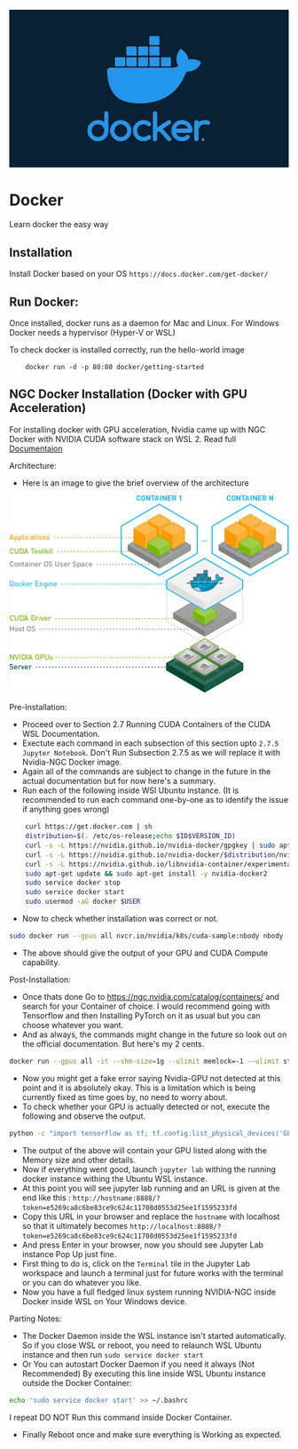 ![Docker](Assets/docker.png)
# Docker
Learn docker the easy way

## Installation
Install Docker based on your OS `https://docs.docker.com/get-docker/`


## Run Docker:
Once installed, docker runs as a daemon for Mac and Linux.
For Windows Docker needs a hypervisor (Hyper-V or WSL)

To check docker is installed correctly, run the hello-world image

        docker run -d -p 80:80 docker/getting-started


## NGC Docker Installation (Docker with GPU Acceleration)
For installing docker with GPU acceleration, Nvidia came up with NGC Docker with NVIDIA CUDA software stack on WSL 2. Read full [Documentaion](https://docs.nvidia.com/cuda/wsl-user-guide/index.html)

Architecture:
- Here is an image to give the brief overview of the architecture

![nvidia-gpu-docker](Assets/cuda-wsl.png)

Pre-Installation:
- Proceed over to Section 2.7 Running CUDA Containers of the CUDA WSL Documentation.
- Exectute each command in each subsection of this section upto `2.7.5 Jupyter Notebook`. Don't Run Subsection 2.7.5 as we will replace it with Nvidia-NGC Docker image.
- Again all of the commands are subject to change in the future in the actual documentation but for now here's a summary.
- Run each of the following inside WSl Ubuntu instance. (It is recommended to run each command one-by-one as to identify the issue if anything goes wrong)
```bash
    curl https://get.docker.com | sh
    distribution=$(. /etc/os-release;echo $ID$VERSION_ID)
    curl -s -L https://nvidia.github.io/nvidia-docker/gpgkey | sudo apt-key add -
    curl -s -L https://nvidia.github.io/nvidia-docker/$distribution/nvidia-docker.list | sudo tee /etc/apt/sources.list.d/nvidia-docker.list
    curl -s -L https://nvidia.github.io/libnvidia-container/experimental/$distribution/libnvidia-container-experimental.list | sudo tee /etc/apt/sources.list.d/libnvidia-container-experimental.list
    sudo apt-get update && sudo apt-get install -y nvidia-docker2
    sudo service docker stop
    sudo service docker start
    sudo usermod -aG docker $USER
```
- Now to check whether installation was correct or not.
```bash
sudo docker run --gpus all nvcr.io/nvidia/k8s/cuda-sample:nbody nbody -gpu -benchmark	# sudo won't be necessary once you reboot or restart WSL Instance.
```
- The above should give the output of your GPU and CUDA Compute capability.

Post-Installation:
- Once thats done Go to https://ngc.nvidia.com/catalog/containers/ and search for your Container of choice. I would recommend going with Tensorflow and then Installing PyTorch on it as usual but you can choose whatever you want.
- And as always, the commands might change in the future so look out on the official documentation. But here's my 2 cents.
```bash
docker run --gpus all -it --shm-size=1g --ulimit memlock=-1 --ulimit stack=67108864 -p 8888:8888 nvcr.io/nvidia/tensorflow:21.07-tf2-py3
```
- Now you might get a fake error saying Nvidia-GPU not detected at this point and it is absolutely okay. This is a limitation which is being currently fixed as time goes by, no need to worry about.
- To check whether your GPU is actually detected or not, execute the following and observe the output.
```bash
python -c "import tensorflow as tf; tf.config.list_physical_devices('GPU')"
```
- The output of the above will contain your GPU listed along with the Memory size and other details.
- Now if everything went good, launch `jupyter lab` withing the running docker instance withing the Ubuntu WSL instance.
- At this point you will see jupyter lab running and an URL is given at the end like this : `http://hostname:8888/?token=e5269ca8c6be83ce9c624c11708d0553d25ee1f1595233fd`
- Copy this URL in your browser and replace the `hostname` with localhost so that it ultimately becomes `http://localhost:8888/?token=e5269ca8c6be83ce9c624c11708d0553d25ee1f1595233fd`
- And press Enter in your browser, now you should see Jupyter Lab instance Pop Up just fine.
- First thing to do is, click on the `Terminal` tile in the Jupyter Lab workspace and launch a terminal just for future works with the terminal or you can do whatever you like.
- Now you have a full fledged linux system running NVIDIA-NGC inside Docker inside WSL on Your Windows device.


Parting Notes:
- The Docker Daemon inside the WSL instance isn't started automatically. So if you close WSL or reboot, you need to relaunch WSL Ubuntu instance and then run `sudo service docker start`
- Or You can autostart Docker Daemon if you need it always (Not Recommended) By executing this line inside WSL Ubuntu instance outside the Docker Container:
```bash
echo 'sudo service docker start' >> ~/.bashrc
```
I repeat DO NOT Run this command inside Docker Container.
- Finally Reboot once and make sure everything is Working as expected.
